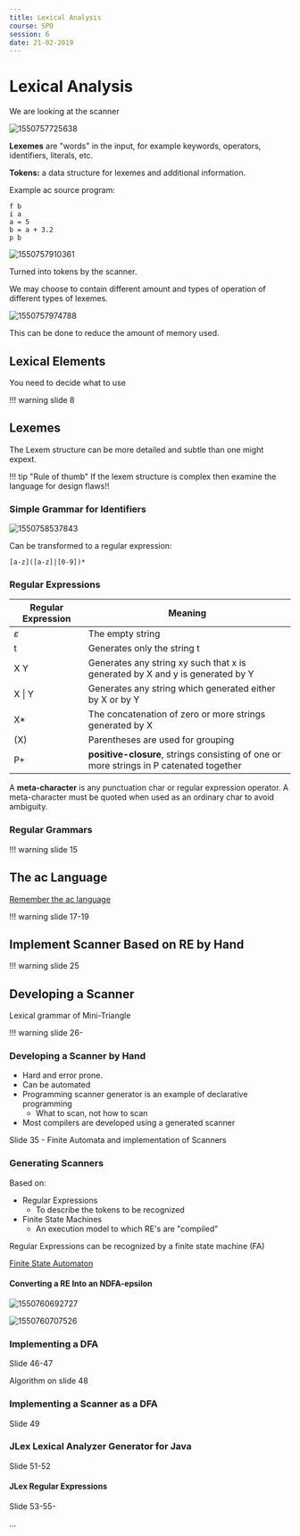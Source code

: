 ```yaml
---
title: Lexical Analysis
course: SPO
session: 6
date: 21-02-2019
---
```


# Lexical Analysis

We are looking at the scanner

![1550757725638](images/6-lexical-analysis/1550757725638.png)

**Lexemes** are "words" in the input, for example keywords, operators, identifiers, literals, etc.

**Tokens:** a data structure for lexemes and additional information. 



Example ac source program:

```
f b
i a
a = 5
b = a + 3.2
p b
```

![1550757910361](images/6-lexical-analysis/1550757910361.png)

Turned into tokens by the scanner.

We may choose to contain different amount and types of operation of different types of lexemes.

![1550757974788](images/6-lexical-analysis/1550757974788.png)

This can be done to reduce the amount of memory used.

## Lexical Elements

You need to decide what to use

!!! warning
    slide 8



## Lexemes

The Lexem structure can be more detailed and subtle than one might expext.

!!! tip "Rule of thumb"
    If the lexem structure is complex then examine the language for design flaws!!



### Simple Grammar for Identifiers

![1550758537843](images/6-lexical-analysis/1550758537843.png)

Can be transformed to a regular expression:

```regex
[a-z]([a-z]|[0-9])*
```

### Regular Expressions

| Regular Expression | Meaning                                                      |
| ------------------ | ------------------------------------------------------------ |
| $\varepsilon$      | The empty string                                             |
| t                  | Generates only the string t                                  |
| X Y                | Generates any string xy such that x is generated by X and y is generated by Y |
| X \| Y             | Generates any string which generated either by X or by Y     |
| X*                 | The concatenation of zero or more strings generated by X     |
| (X)                | Parentheses are used for grouping                            |
| P+                 | **positive-closure**, strings consisting of one or more strings in P catenated together |

A **meta-character** is any punctuation char or regular expression operator. A meta-character must be quoted when used as an ordinary char to avoid ambiguity. 

### Regular Grammars

!!! warning
    slide 15



## The ac Language

[Remember the ac language](3-the-ac-language-and-compiler.md)



!!! warning
    slide 17-19



## Implement Scanner Based on RE by Hand

!!! warning
    slide 25

## Developing a Scanner

Lexical grammar of Mini-Triangle

!!! warning
    slide 26-

### Developing a Scanner by Hand

*  Hard and error prone.
* Can be automated
* Programming scanner generator is an example of declarative programming
  * What to scan, not how to scan
* Most compilers are developed using a generated scanner



Slide 35 - Finite Automata and implementation of Scanners



### Generating Scanners

Based on:

* Regular Expressions
  * To describe the tokens to be recognized
* Finite State Machines
  * An execution model to which RE's are "compiled"



Regular Expressions can be recognized by a finite state machine (FA)

[Finite State Automaton](../SS/1b-endelige-automater.md)

#### Converting a RE Into an NDFA-epsilon

![1550760692727](images/6-lexical-analysis/1550760692727.png)

![1550760707526](images/6-lexical-analysis/1550760707526.png)



### Implementing a DFA

Slide 46-47

Algorithm on slide 48

### Implementing a Scanner as a DFA

Slide 49



### JLex Lexical Analyzer Generator for Java

Slide 51-52

#### JLex Regular Expressions

Slide 53-55-



...

